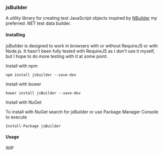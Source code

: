 ### jsBuilder
A utility library for creating test JavaScript objects inspired by [NBuilder](https://github.com/garethdown44/nbuilder/) my preferred .NET test data builder.

#### Installing

jsBuilder is designed to work in browsers with or without RequireJS or with Node.js.  It hasn't been fully tested with RequireJS as I don't use it myself, but I hope to do more testing with it at some point.

Install with npm
```
npm install jsbuilder --save-dev
```

Install with bower
```
bower install jsBuilder --save-dev
```

Install with NuGet

To install with NuGet search for jsBuilder or use Package Manager Console to execute
```
Install-Package jsBuilder
```

#### Usage

WIP
